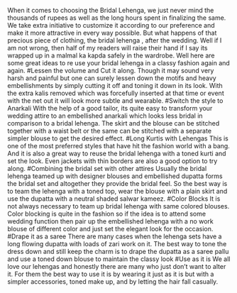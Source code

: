 When it comes to choosing the Bridal Lehenga, we just never mind the thousands of rupees as well as the long hours spent in finalizing the same. We take extra initiative to customize it according to our preference and make it more attractive in every way possible. But what happens of that precious piece of clothing, the bridal lehenga , after the wedding. Well if I am not wrong, then half of my readers will raise their hand if I say its wrapped up in a malmal ka kapda safely in the wardrobe. Well here are some great ideas to re use your bridal lehenga in a classy fashion again and again. 
#Lessen the volume and Cut it along.
Though it may sound very harsh and painful but one can surely lessen down the motifs and heavy embellishments by simply cutting it off and toning it down in its look. With the extra kalis removed which was forcefully inserted at that time or event with the net out it will look more subtle and wearable. 
#Switch the style to Anarkali
With the help of a good tailor, its quite easy to transform your wedding attire to an embellished anarkali which looks less bridal in comparison to a bridal lehenga. The skirt and the blouse can be stitched together with a waist belt or the same can be stitched with a separate simpler blouse to get the desired effect. 
#Long Kurtis with Lehengas
This is one of the most preferred styles that have hit the fashion world with a bang. And it is also a great way to reuse the bridal lehenga with a toned kurti and set the look. Even jackets with thin borders are also a good option to try along.
#Combining the bridal set with other attires
Usually the bridal lehenga teamed up with designer blouses and embellished dupatta forms the bridal set and altogether they provide the bridal feel. So the best way is to team the lehenga with a toned top, wear the blouse with a plain skirt and use the dupatta with a neutral shaded salwar kameez.
#Color Blocks
It is not always necessary to team up bridal lehenga with same colored blouses. Color blocking is quite in the fashion so if the idea is to attend some wedding function then pair up the embellished lehenga with a no work blouse of different color and just set the elegant look for the occasion.
#Drape it as a saree
There are many cases when the lehenga sets have a long flowing dupatta with loads of zari work on it. The best way to tone the dress down and still keep the charm is to drape the dupatta as a saree pallu and use a toned down blouse to maintain the classy look
#Use as it is
We all love our lehengas and honestly there are many who just don’t want to alter it. For them the best way to use it is by wearing it just as it is but with a simpler accessories, toned make up, and by letting the hair fall casually. 
